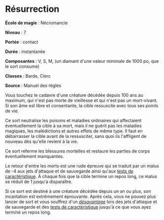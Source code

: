 # Résurrection

**École de magie** : Nécromancie

**Niveau** : 7

**Portée** : contact

**Durée** : instantanée

**Composantes** : V, S, M, (un diamant d'une valeur minimale de 1000 po, que le sort consume)

**Classes** : Barde, Clerc

**Source** : Manuel des règles

Vous touchez le cadavre d'une créature décédée depuis 100 ans au maximum, qui n'est pas morte de vieillesse et qui n'est pas un mort-vivant. Si son âme est libre et consentante, la cible ressuscite avec tous ses points de vie.

Ce sort neutralise les poisons et maladies ordinaires qui affectaient éventuellement la cible à sa mort, mais il ne guérit pas les maladies magiques, les malédictions et autres effets de même type. Il faut en débarrasser la cible avant de la ressusciter, sans quoi ils l'affligent de nouveau dès qu'elle revient à la vie.

Ce sort referme les blessures mortelles et restaure les parties de corps éventuellement manquantes.

Le retour d'entre les morts est une rude épreuve qui se traduit par un malus de -4 aux jets d'attaque et de sauvegarde ainsi qu'aux [tests de caractéristique](/utiliser-les-caracteristiques/#tests-de-caracteristique). À chaque fois que la cible termine un repos long, ce malus se réduit de 1 jusqu'à disparaître.

Si ce sort est destiné à une créature décédée depuis un an ou plus, son incantation est extrêmement éprouvante. Après cela, vous ne pouvez plus lancer de sort et vous souffrez d'un [_désavantage_](/utiliser-les-caracteristiques/#avantage-et-desavantage) lors des jets d'attaque et de sauvegarde et des [tests de caractéristique](/utiliser-les-caracteristiques/#tests-de-caracteristique) jusqu'à ce que vous ayez terminé un repos long.
